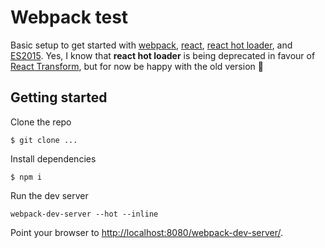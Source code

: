 # Webpack test

Basic setup to get started with [webpack](https://webpack.github.io/), [react](https://facebook.github.io/react/), [react hot loader](https://gaearon.github.io/react-hot-loader/), and [ES2015](https://babeljs.io/).
Yes, I know that **react hot loader** is being deprecated in favour of [React Transform](https://github.com/gaearon/react-transform-boilerplate), but for now be happy with the old version :sparkling_heart:

## Getting started

Clone the repo

`$ git clone ...`


Install dependencies

`$ npm i`


Run the dev server

`webpack-dev-server --hot --inline`


Point your browser to [http://localhost:8080/webpack-dev-server/](http://localhost:8080/webpack-dev-server/).
